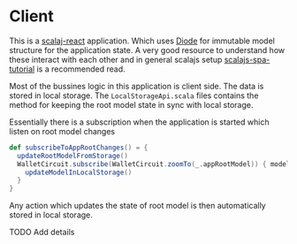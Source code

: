 # Client

This is a [scalaj-react](https://github.com/japgolly/scalajs-react) application. Which uses [Diode](https://github.com/suzaku-io/diode) for immutable model structure for the application state.
A very good resource to understand how these interact with each other and in general scalajs setup [scalajs-spa-tutorial](https://ochrons.github.io/scalajs-spa-tutorial/en/) is a recommended read.

Most of the bussines logic in this application is client side. The data is stored in local storage. The `LocalStorageApi.scala` files contains the method for keeping the root model state in sync with local storage. 

Essentially there is a subscription when the application is started which listen on root model changes
  ``` scala 
  def subscribeToAppRootChanges() = {
    updateRootModelFromStorage()
    WalletCircuit.subscribe(WalletCircuit.zoomTo(_.appRootModel)) { modelRO =>
      updateModelInLocalStorage()
    }
  }
  ```
  
  Any action which updates the state of root model is then automatically stored in local storage.

TODO Add details
